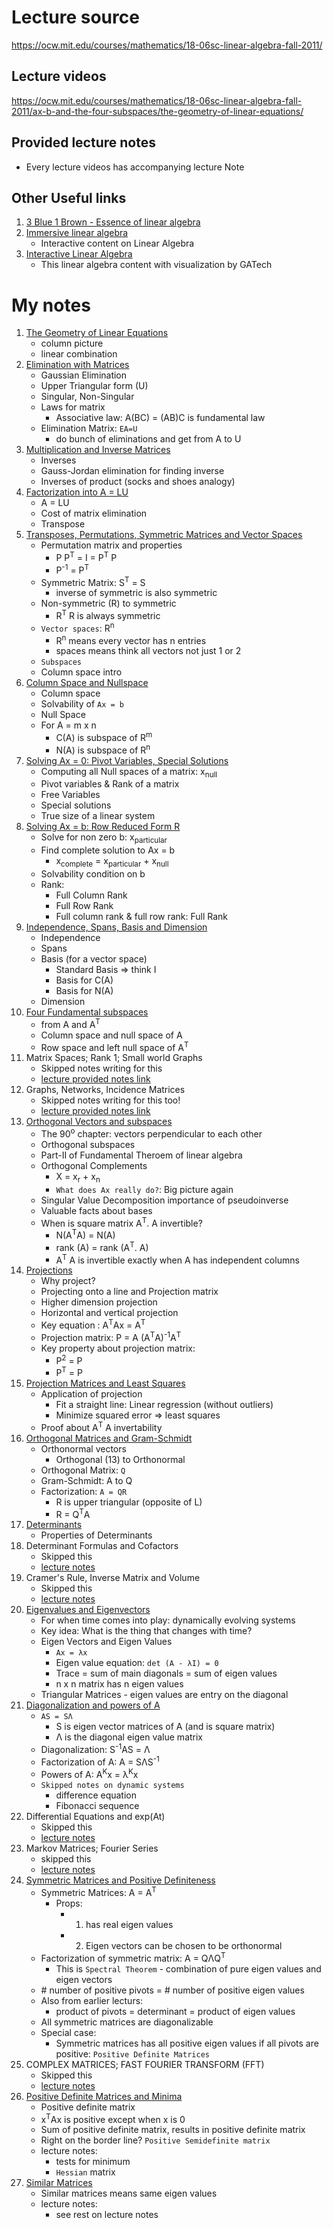 # Lecture source

https://ocw.mit.edu/courses/mathematics/18-06sc-linear-algebra-fall-2011/

## Lecture videos

https://ocw.mit.edu/courses/mathematics/18-06sc-linear-algebra-fall-2011/ax-b-and-the-four-subspaces/the-geometry-of-linear-equations/

## Provided lecture notes

- Every lecture videos has accompanying lecture Note

## Other Useful links

1. [3 Blue 1 Brown - Essence of linear algebra](https://www.youtube.com/watch?v=kjBOesZCoqc&list=PL0-GT3co4r2y2YErbmuJw2L5tW4Ew2O5B)
2. [Immersive linear algebra](http://immersivemath.com/ila/tableofcontents.html)
   - Interactive content on Linear Algebra
3. [Interactive Linear Algebra](https://textbooks.math.gatech.edu/ila/index2.html)
   - This linear algebra content with visualization by GATech

# My notes

1. [The Geometry of Linear Equations](1/README.md)
   - column picture
   - linear combination
2. [Elimination with Matrices](2/README.md)
   - Gaussian Elimination
   - Upper Triangular form (U)
   - Singular, Non-Singular
   - Laws for matrix
     - Associative law: A(BC) = (AB)C is fundamental law
   - Elimination Matrix: `EA=U`
     - do bunch of eliminations and get from A to U
3. [Multiplication and Inverse Matrices](3/README.md)
   - Inverses
   - Gauss-Jordan elimination for finding inverse
   - Inverses of product (socks and shoes analogy)
4. [Factorization into A = LU](4/README.md)
   - A = LU
   - Cost of matrix elimination
   - Transpose
5. [Transposes, Permutations, Symmetric Matrices and Vector Spaces](5/README.md)
   - Permutation matrix and properties
     - P P<sup>T</sup> = I = P<sup>T</sup> P
     - P<sup>-1</sup> = P<sup>T</sup>
   - Symmetric Matrix: S<sup>T</sup> = S
     - inverse of symmetric is also symmetric
   - Non-symmetric (R) to symmetric
     - R<sup>T</sup> R is always symmetric
   - `Vector spaces`: R<sup>n</sup>
     - R<sup>n</sup> means every vector has n entries
     - spaces means think all vectors not just 1 or 2
   - `Subspaces`
   - Column space intro
6. [Column Space and Nullspace](6/README.md)
   - Column space
   - Solvability of `Ax = b`
   - Null Space
   - For A = m x n
     - C(A) is subspace of R<sup>m</sup>
     - N(A) is subspace of R<sup>n</sup>
7. [Solving Ax = 0: Pivot Variables, Special Solutions](7/README.md)
   - Computing all Null spaces of a matrix: x<sub>null</sub>
   - Pivot variables & Rank of a matrix
   - Free Variables
   - Special solutions
   - True size of a linear system
8. [Solving Ax = b: Row Reduced Form R](8/README.md)
   - Solve for non zero b: x<sub>particular</sub>
   - Find complete solution to Ax = b
     - x<sub>complete</sub> = x<sub>particular</sub> + x<sub>null</sub>
   - Solvability condition on b
   - Rank:
     - Full Column Rank
     - Full Row Rank
     - Full column rank & full row rank: Full Rank
9. [Independence, Spans, Basis and Dimension](9/README.md)
   - Independence
   - Spans
   - Basis (for a vector space)
     - Standard Basis => think I
     - Basis for C(A)
     - Basis for N(A)
   - Dimension
10. [Four Fundamental subspaces](10/README.md)
    - from A and A<sup>T</sup>
    - Column space and null space of A
    - Row space and left null space of A<sup>T</sup>
11. Matrix Spaces; Rank 1; Small world Graphs
    - Skipped notes writing for this
    - [lecture provided notes link](https://ocw.mit.edu/courses/mathematics/18-06sc-linear-algebra-fall-2011/ax-b-and-the-four-subspaces/matrix-spaces-rank-1-small-world-graphs/MIT18_06SCF11_Ses1.11sum.pdf)
12. Graphs, Networks, Incidence Matrices
    - Skipped notes writing for this too!
    - [lecture provided notes link](https://ocw.mit.edu/courses/18-06sc-linear-algebra-fall-2011/resources/mit18_06scf11_ses1-12sum/)
13. [Orthogonal Vectors and subspaces](13/README.md)
    - The 90<sup>o</sup> chapter: vectors perpendicular to each other
    - Orthogonal subspaces
    - Part-II of Fundamental Theroem of linear algebra
    - Orthogonal Complements
      - X = x<sub>r</sub> + x<sub>n</sub>
      - `What does Ax really do?`: Big picture again
    - Singular Value Decomposition importance of pseudoinverse
    - Valuable facts about bases
    - When is square matrix A<sup>T</sup>. A invertible?
      - N(A<sup>T</sup>A) = N(A)
      - rank (A) = rank (A<sup>T</sup>. A)
      - A<sup>T</sup> A is invertible exactly when A has independent columns
14. [Projections](14/README.md)
    - Why project?
    - Projecting onto a line and Projection matrix
    - Higher dimension projection
    - Horizontal and vertical projection
    - Key equation : A<sup>T</sup>Ax = A<sup>T</sup>
    - Projection matrix: P = A (A<sup>T</sup>A)<sup>-1</sup>A<sup>T</sup>
    - Key property about projection matrix:
      - P<sup>2</sup> = P
      - P<sup>T</sup> = P
15. [Projection Matrices and Least Squares](15/README.md)
    - Application of projection
      - Fit a straight line: Linear regression (without outliers)
      - Minimize squared error => least squares
    - Proof about A<sup>T</sup> A invertability
16. [Orthogonal Matrices and Gram-Schmidt](16/README.md)
    - Orthonormal vectors
      - Orthogonal (13) to Orthonormal
    - Orthogonal Matrix: `Q`
    - Gram-Schmidt: A to Q
    - Factorization: `A = QR`
      - R is upper triangular (opposite of L)
      - R = Q<sup>T</sup>A
17. [Determinants](17/README.md)
    - Properties of Determinants
18. Determinant Formulas and Cofactors
    - Skipped this
    - [lecture notes](https://ocw.mit.edu/courses/18-06sc-linear-algebra-fall-2011/resources/mit18_06scf11_ses2-6sum/)
19. Cramer's Rule, Inverse Matrix and Volume
    - Skipped this
    - [lecture notes](https://ocw.mit.edu/courses/18-06sc-linear-algebra-fall-2011/resources/mit18_06scf11_ses2-7sum/)
20. [Eigenvalues and Eigenvectors](20/README.md)
    - For when time comes into play: dynamically evolving systems
    - Key idea: What is the thing that changes with time?
    - Eigen Vectors and Eigen Values
      - `Ax = λx`
      - Eigen value equation: `det (A - λI) = 0`
      - Trace = sum of main diagonals = sum of eigen values
      - n x n matrix has n eigen values
    - Triangular Matrices - eigen values are entry on the diagonal
21. [Diagonalization and powers of A](21/README.md)
    - `AS = SΛ`
      - S is eigen vector matrices of A (and is square matrix)
      - Λ is the diagonal eigen value matrix
    - Diagonalization: S<sup>-1</sup>AS = Λ
    - Factorization of A: A = SΛS<sup>-1</sup>
    - Powers of A: A<sup>K</sup>x = λ<sup>K</sup>x
    - `Skipped notes on dynamic systems`
      - difference equation
      - Fibonacci sequence
22. Differential Equations and exp(At)
    - Skipped this
    - [lecture notes](https://ocw.mit.edu/courses/18-06sc-linear-algebra-fall-2011/resources/mit18_06scf11_ses2-10sum/)
23. Markov Matrices; Fourier Series
    - skipped this
    - [lecture notes](https://ocw.mit.edu/courses/18-06sc-linear-algebra-fall-2011/resources/mit18_06scf11_ses2-11sum/)
24. [Symmetric Matrices and Positive Definiteness](24/README.md)
    - Symmetric Matrices: A = A<sup>T</sup>
      - Props:
        - 1. has real eigen values
        - 2. Eigen vectors can be chosen to be orthonormal
    - Factorization of symmetric matrix: A = QΛQ<sup>T</sup>
      - This is `Spectral Theorem` - combination of pure eigen values and eigen vectors
    - \# number of positive pivots = \# number of positive eigen values
    - Also from earlier lecturs:
      - product of pivots = determinant = product of eigen values
    - All symmetric matrices are diagonalizable
    - Special case:
      - Symmetric matrices has all positive eigen values if all pivots are positive: `Positive Definite Matrices`
25. COMPLEX MATRICES; FAST FOURIER TRANSFORM (FFT)
    - Skipped this
    - [lecture notes](https://ocw.mit.edu/courses/18-06sc-linear-algebra-fall-2011/resources/mit18_06scf11_ses3-2sum/)
26. [Positive Definite Matrices and Minima](26/README.md)
    - Positive definite matrix
    - x<sup>T</sup>Ax is positive except when x is 0
    - Sum of positive definite matrix, results in positive definite matrix
    - Right on the border line? `Positive Semidefinite matrix`
    - lecture notes:
      - tests for minimum
      - `Hessian` matrix
27. [Similar Matrices](27/README.md)
    - Similar matrices means same eigen values
    - lecture notes:
      - see rest on lecture notes
